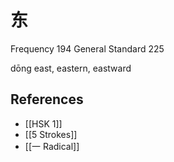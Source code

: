 # 东
Frequency 194
General Standard 225

dōng
east, eastern, eastward

## References
- [[HSK 1]]
- [[5 Strokes]]
- [[一 Radical]]